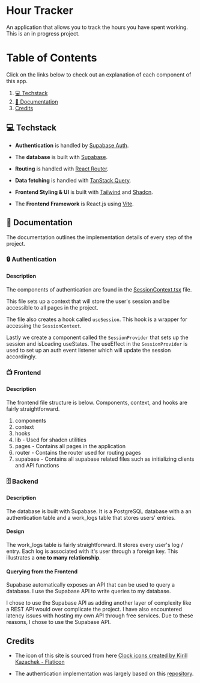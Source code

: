 # Hour Tracker

An application that allows you to track the hours you have spent working. This is an in progress project.

# Table of Contents

Click on the links below to check out an explanation of each component of this app.

1. [💻 Techstack](#tech-stack)
2. [📖 Documentation](#documentation)
3. [Credits](#credits)

## 💻 Techstack <a name="tech-stack"></a>

-   **Authentication** is handled by [Supabase Auth](https://supabase.com/auth).

-   The **database** is built with [Supabase](https://supabase.com).

-   **Routing** is handled with [React Router](https://reactrouter.com/home).

-   **Data fetching** is handled with [TanStack Query](https://tanstack.com/query/latest).

-   **Frontend Styling & UI** is built with [Tailwind](https://tailwindcss.com) and [Shadcn](https://ui.shadcn.com).

-   The **Frontend Framework** is React.js using [Vite](https://vite.dev).

## 📖 Documentation <a name="documentation"></a>

The documentation outlines the implementation details of every step of the project.

### 🔒 Authentication

#### Description

The components of authentication are found in the [SessionContext.tsx](https://github.com/KyleHu14/hour-tracker/blob/main/src/context/SessionContext.tsx) file.

This file sets up a context that will store the user's session and be accessible to all pages in the project.

The file also creates a hook called `useSession`. This hook is a wrapper for accessing the `SessionContext`.

Lastly we create a component called the `SessionProvider` that sets up the session and isLoading useStates. The useEffect in the `SessionProvider` is used to set up an auth event listener which will update the session accordingly.

### 📺 Frontend <a name="frontend"></a>

#### Description

The frontend file structure is below. Components, context, and hooks are fairly straightforward.

1. components
2. context
3. hooks
4. lib - Used for shadcn utilities
5. pages - Contains all pages in the application
6. router - Contains the router used for routing pages
7. supabase - Contains all supabase related files such as initializing clients and API functions

### 🗄️ Backend <a name="backend"></a>

#### Description

The database is built with Supabase. It is a PostgreSQL database with a an authentication table and a work_logs table that stores users' entries.

#### Design

The work_logs table is fairly straightforward. It stores every user's log / entry. Each log is associated with it's user through a foreign key. This illustrates a **one to many relationship**.

#### Querying from the Frontend

Supabase automatically exposes an API that can be used to query a database. I use the Supabase API to write queries to my database.

I chose to use the Supabase API as adding another layer of complexity like a REST API would over complicate the project. I have also encountered latency issues with hosting my own API through free services. Due to these reasons, I chose to use the Supabase API.

## Credits <a name="credits"></a>

-   The icon of this site is sourced from here
    <a href="https://www.flaticon.com/free-icons/clock" title="clock icons">Clock icons created by Kirill Kazachek - Flaticon</a>

-   The authentication implementation was largely based on this [repository](https://github.com/mmvergara/react-supabase-auth-template).
